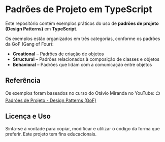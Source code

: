# Padrões de Projeto em TypeScript

Este repositório contém exemplos práticos do uso de **padrões de projeto (Design Patterns)** em **TypeScript**.

Os exemplos estão organizados em três categorias, conforme os padrões da GoF (Gang of Four):

- **Creational** – Padrões de criação de objetos
- **Structural** – Padrões relacionados à composição de classes e objetos
- **Behavioral** – Padrões que lidam com a comunicação entre objetos

## Referência

Os exemplos foram baseados no curso do Otávio Miranda no YouTube:
📺 [Padrões de Projeto - Design Patterns (GoF)](https://www.youtube.com/playlist?list=PLbIBj8vQhvm0VY5YrMrafWaQY2EnJ3j8H)

## Licença e Uso

Sinta-se à vontade para copiar, modificar e utilizar o código da forma que preferir. Este projeto tem fins educacionais.
